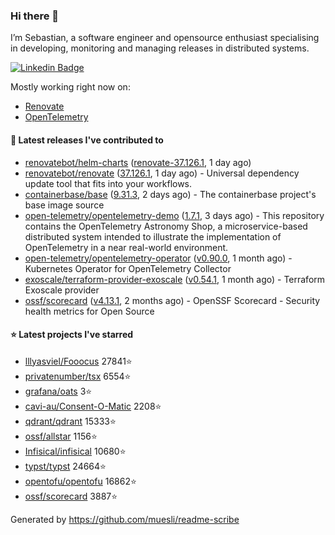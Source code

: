 ### Hi there 👋

I’m Sebastian, a software engineer and opensource enthusiast specialising in developing, monitoring and managing releases in distributed systems.

[![Linkedin Badge](https://img.shields.io/badge/-LinkedIn-blue?style=flat&logo=Linkedin&logoColor=white&link=https://www.linkedin.com/in/sebastian-poxhofer/)](https://www.linkedin.com/in/sebastian-poxhofer/)

Mostly working right now on:
- [Renovate](https://github.com/renovatebot/renovate)
- [OpenTelemetry](https://github.com/open-telemetry)



#### 🚀 Latest releases I've contributed to

- [renovatebot/helm-charts](https://github.com/renovatebot/helm-charts) ([renovate-37.126.1](https://github.com/renovatebot/helm-charts/releases/tag/renovate-37.126.1), 1 day ago)
- [renovatebot/renovate](https://github.com/renovatebot/renovate) ([37.126.1](https://github.com/renovatebot/renovate/releases/tag/37.126.1), 1 day ago) - Universal dependency update tool that fits into your workflows.
- [containerbase/base](https://github.com/containerbase/base) ([9.31.3](https://github.com/containerbase/base/releases/tag/9.31.3), 2 days ago) - The containerbase project&#39;s base image source
- [open-telemetry/opentelemetry-demo](https://github.com/open-telemetry/opentelemetry-demo) ([1.7.1](https://github.com/open-telemetry/opentelemetry-demo/releases/tag/1.7.1), 3 days ago) - This repository contains the OpenTelemetry Astronomy Shop, a microservice-based distributed system intended to illustrate the implementation of OpenTelemetry in a near real-world environment.
- [open-telemetry/opentelemetry-operator](https://github.com/open-telemetry/opentelemetry-operator) ([v0.90.0](https://github.com/open-telemetry/opentelemetry-operator/releases/tag/v0.90.0), 1 month ago) - Kubernetes Operator for OpenTelemetry Collector
- [exoscale/terraform-provider-exoscale](https://github.com/exoscale/terraform-provider-exoscale) ([v0.54.1](https://github.com/exoscale/terraform-provider-exoscale/releases/tag/v0.54.1), 1 month ago) - Terraform Exoscale provider
- [ossf/scorecard](https://github.com/ossf/scorecard) ([v4.13.1](https://github.com/ossf/scorecard/releases/tag/v4.13.1), 2 months ago) - OpenSSF Scorecard - Security health metrics for Open Source

#### ⭐ Latest projects I've starred

- [lllyasviel/Fooocus](https://github.com/lllyasviel/Fooocus) 27841⭐
- [privatenumber/tsx](https://github.com/privatenumber/tsx) 6554⭐
- [grafana/oats](https://github.com/grafana/oats) 3⭐
- [cavi-au/Consent-O-Matic](https://github.com/cavi-au/Consent-O-Matic) 2208⭐
- [qdrant/qdrant](https://github.com/qdrant/qdrant) 15333⭐
- [ossf/allstar](https://github.com/ossf/allstar) 1156⭐
- [Infisical/infisical](https://github.com/Infisical/infisical) 10680⭐
- [typst/typst](https://github.com/typst/typst) 24664⭐
- [opentofu/opentofu](https://github.com/opentofu/opentofu) 16862⭐
- [ossf/scorecard](https://github.com/ossf/scorecard) 3887⭐



Generated by https://github.com/muesli/readme-scribe
